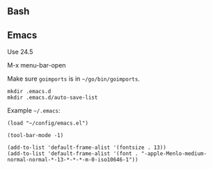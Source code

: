 ## Bash

## Emacs

Use 24.5

M-x menu-bar-open

Make sure `goimports` is in `~/go/bin/goimports`.

```
mkdir .emacs.d
mkdir .emacs.d/auto-save-list
```

Example `~/.emacs`:

```
(load "~/config/emacs.el")

(tool-bar-mode -1)

(add-to-list 'default-frame-alist '(fontsize . 13))
(add-to-list 'default-frame-alist '(font . "-apple-Menlo-medium-normal-normal-*-13-*-*-*-m-0-iso10646-1"))
```
